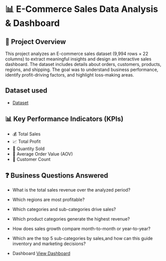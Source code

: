# 📊 E-Commerce Sales Data Analysis & Dashboard
## 📌 Project Overview
This project analyzes an E-commerce sales dataset (9,994 rows × 22 columns) to extract meaningful insights and design an interactive sales dashboard. The dataset includes details about orders, customers, products, regions, and shipping.
The goal was to understand business performance, identify profit-driving factors, and highlight loss-making areas.

## Dataset used
- <a href="https://github.com/Chaitanya56C/E-commerce-Sales-Analysis-/blob/main/Ecommerce%20Sales%20Analysis.ods">Dataset</a>

## 📊 Key Performance Indicators (KPIs)
- 💰 Total Sales
- 📈 Total Profit
- 🛒 Quantity Sold
- 🧾 Average Order Value (AOV)
- 👥 Customer Count

## ❓ Business Questions Answered
- What is the total sales revenue over the analyzed period?
- Which regions are most profitable?
- Which categories and sub-categories drive sales?
- Which product categories generate the highest revenue?
- How does sales growth compare month-to-month or year-to-year?
- Which are the top 5 sub-categories by sales,and how can this guide inventory and marketing decisions?

 - Dashboard <a href="https://github.com/Chaitanya56C/E-commerce-Sales-Analysis-/blob/main/Screenshot.png">View Dashboard</a>

